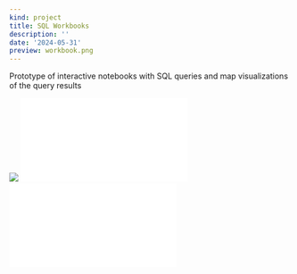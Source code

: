 ```yaml
---
kind: project
title: SQL Workbooks
description: ''
date: '2024-05-31'
preview: workbook.png
---
```


Prototype of interactive notebooks with SQL queries and map visualizations of the query results

<img src=workbook.png>

<embed src="workbook-explorer.mp4" />

<embed src="workbook-us-hospitals5.mp4" />
